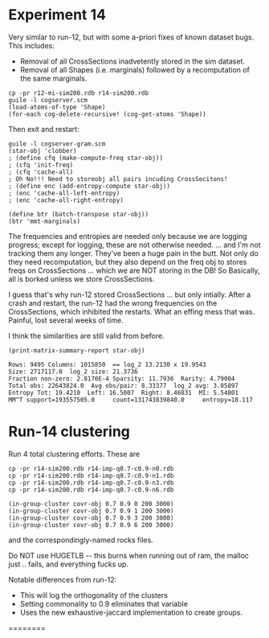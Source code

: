 
Experiment 14
=============
Very similar to run-12, but with some a-priori fixes of known
dataset bugs. This includes:

* Removal of all CrossSections inadvetently stored in the
  sim dataset.
* Removal of all Shapes (i.e. marginals) followed by a
  recomputation of the same marginals.


```
cp -pr r12-mi-sim200.rdb r14-sim200.rdb
guile -l cogserver.scm
(load-atoms-of-type 'Shape)
(for-each cog-delete-recursive! (cog-get-atoms 'Shape))
```
Then exit and restart:
```
guile -l cogserver-gram.scm
(star-obj 'clobber)
; (define cfq (make-compute-freq star-obj))
; (cfq 'init-freq)
; (cfq 'cache-all)
; Oh No!!! Need to storeobj all pairs incuding CrossSecitons!
; (define enc (add-entropy-compute star-obj))
; (enc 'cache-all-left-entropy)
; (enc 'cache-all-right-entropy)

(define btr (batch-transpose star-obj))
(btr 'mmt-marginals)
```

The frequencies and entropies are needed only because we are logging
progress; except for logging, these are not otherwise needed.
... and I'm not tracking them any longer. They've been a huge pain
in the butt. Not only do they need recomputation, but they also
depend on the freq obj to stores freqs on CrossSections ... which
we are NOT storing in the DB! So Basically, all is borked unless
we store CrossSections.

I guess that's why run-12 stored CrossSections ... but only intially.
After a crash and restart, the run-12 had the wrong frequencies on the
CrossSections, which inhibited the restarts. What an effing mess that
was.  Painful, lost several weeks of time.

I think the similarities are still valid from before.
```
(print-matrix-summary-report star-obj)

Rows: 9495 Columns: 1015850  == log_2 13.2130 x 19.9543
Size: 2717117.0  log_2 size: 21.3736
Fraction non-zero: 2.8170E-4 Sparsity: 11.7936  Rarity: 4.79004
Total obs: 22643824.0  Avg obs/pair: 8.33377  log_2 avg: 3.05897
Entropy Tot: 19.4210  Left: 16.5007  Right: 8.46831  MI: 5.54801
MM^T support=193557505.0     count=131743839840.0     entropy=18.117
```


Run-14 clustering
=================
Run 4 total clustering efforts. These are
```
cp -pr r14-sim200.rdb r14-imp-q0.7-c0.9-n0.rdb
cp -pr r14-sim200.rdb r14-imp-q0.7-c0.9-n1.rdb
cp -pr r14-sim200.rdb r14-imp-q0.7-c0.9-n3.rdb
cp -pr r14-sim200.rdb r14-imp-q0.7-c0.9-n6.rdb

(in-group-cluster covr-obj 0.7 0.9 0 200 3000)
(in-group-cluster covr-obj 0.7 0.9 1 200 3000)
(in-group-cluster covr-obj 0.7 0.9 3 200 3000)
(in-group-cluster covr-obj 0.7 0.9 6 200 3000)
```
and the correspondingly-named rocks files.

Do NOT use HUGETLB -- this burns when running out of ram,
the malloc just .. fails, and everything fucks up.

Notable differences from run-12:
* This will log the orthogonality of the clusters
* Setting commonality to 0.9 eliminates that variable
* Uses the new exhaustive-jaccard implementation to create groups.

========

